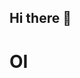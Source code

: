 ## Hi there 👋

<h1>OI</h1>
<!--
**yoitsbenji/yoitsbenji** is a ✨ _special_ ✨ repository because its `README.md` (this file) appears on your GitHub profile.
